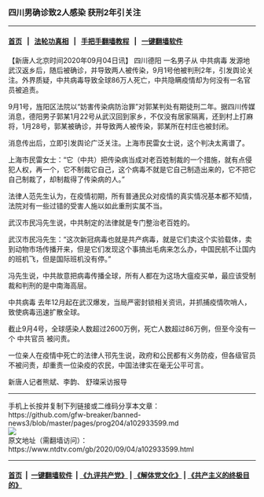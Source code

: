 ### 四川男确诊致2人感染 获刑2年引关注
------------------------

#### [首页](https://github.com/gfw-breaker/banned-news3/blob/master/README.md) &nbsp;&nbsp;|&nbsp;&nbsp; [法轮功真相](https://github.com/begood0513/basic/blob/master/README.md)  &nbsp;&nbsp;|&nbsp;&nbsp; [手把手翻墙教程](https://github.com/gfw-breaker/guides/wiki)  &nbsp;&nbsp;|&nbsp;&nbsp; [一键翻墙软件](https://github.com/gfw-breaker/nogfw/blob/master/README.md)  



<div><div class="post_content" itemprop="articleBody">
 <p>
  【新唐人北京时间2020年09月04日讯】
  <ok href="https://www.ntdtv.com/gb/四川德阳.htm">
   四川德阳
  </ok>
  一名男子从
  <ok href="https://www.ntdtv.com/gb/中共病毒.htm">
   中共病毒
  </ok>
  发源地武汉返乡后，随后被确诊，并导致两人被传染，9月1号他被判刑2年，引发舆论关注。外界质疑，中共病毒导致全球86万人死亡，中共隐瞒疫情却为何没有一名官员被追责。
 </p>
 <p>
  9月1号，旌阳区法院以“妨害传染病防治罪”对郭某判处有期徒刑二年。据四川传媒消息，德阳男子郭某1月22号从武汉回到家乡，不仅没有居家隔离，还到村上打麻将，1月28号，郭某被确诊，并导致两人被传染，郭某所在村庄也被封闭。
 </p>
 <p>
  消息传出后，立即引发舆论广泛关注。上海市民雷女士说，这个判决太离谱了。
 </p>
 <p>
  上海市民雷女士：“它（中共）把传染病当成对老百姓制裁的一个措施，就有点侵犯人权，再一个，它不制裁它自己，这个病毒不就是它自己制造出来的，它不把它自己制裁了，却制裁得了传染病的人。”
 </p>
 <p>
  法律人范先生认为，在疫情初期，所有普通民众对疫情的真实情况基本都不知情，法院对有一些过错的受害人施以如此重刑实属不当。
 </p>
 <p>
  武汉市民冯先生说，中共制定的法律就是专门整治老百姓的。
 </p>
 <p>
  武汉市民冯先生：“这次新冠病毒也就是共产病毒，就是它们卖这个实验载体，卖到动物市场传播开来，但是它们发现这个事搞出毛病来怎么办，中国民航不让国内的班机飞，但是国际班机没有停。”
 </p>
 <p>
  冯先生说，中共故意把病毒传播全球，所有人都在为这场大瘟疫买单，最应该受制裁和判刑的是中南海高层。
 </p>
 <p>
  <ok href="https://www.ntdtv.com/gb/中共病毒.htm">
   中共病毒
  </ok>
  去年12月起在武汉爆发，当局严密封锁相关资讯，并抓捕疫情吹哨人，致使病毒迅速扩散全球。
 </p>
 <p>
  截止9月4号，全球感染人数超过2600万例，死亡人数超过86万例，但至今没有一个
  <ok href="https://www.ntdtv.com/gb/中共官员.htm">
   中共官员
  </ok>
  被问责。
 </p>
 <p>
  一位亲人在疫情中死亡的法律人邗先生说，政府和公民都有义务防疫，但各级官员不被问责，却重责一位染疫的农民，中国法律实在毫无公平可言。
 </p>
 <p>
  新唐人记者熊斌、李韵、 舒璨采访报导
 </p>
 <div class="single_ad">
 </div>
</div>
</div>
<hr/>
手机上长按并复制下列链接或二维码分享本文章：<br/>
https://github.com/gfw-breaker/banned-news3/blob/master/pages/prog204/a102933599.md <br/>
<a href='https://github.com/gfw-breaker/banned-news3/blob/master/pages/prog204/a102933599.md'><img src='https://github.com/gfw-breaker/banned-news3/blob/master/pages/prog204/a102933599.md.png'/></a> <br/>
原文地址（需翻墙访问）：https://www.ntdtv.com/gb/2020/09/04/a102933599.html


------------------------
#### [首页](https://github.com/gfw-breaker/banned-news3/blob/master/README.md) &nbsp;|&nbsp; [一键翻墙软件](https://github.com/gfw-breaker/nogfw/blob/master/README.md) &nbsp;| [《九评共产党》](https://github.com/gfw-breaker/9ping.md/blob/master/README.md#九评之一评共产党是什么) | [《解体党文化》](https://github.com/gfw-breaker/jtdwh.md/blob/master/README.md) | [《共产主义的终极目的》](https://github.com/gfw-breaker/gczydzjmd.md/blob/master/README.md)


<img src='http://gfw-breaker.win/banned-news3/pages/prog204/a102933599.md' width='0px' height='0px'/>